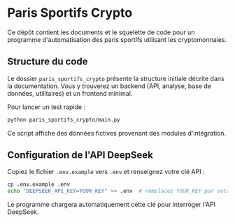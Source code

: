 # Paris Sportifs Crypto

Ce dépôt contient les documents et le squelette de code pour un programme d'automatisation des paris sportifs utilisant les cryptomonnaies.

## Structure du code

Le dossier `paris_sportifs_crypto` présente la structure initiale décrite dans la documentation.
Vous y trouverez un backend (API, analyse, base de données, utilitaires) et un frontend minimal.

Pour lancer un test rapide :

```bash
python paris_sportifs_crypto/main.py
```

Ce script affiche des données fictives provenant des modules d'intégration.

## Configuration de l'API DeepSeek

Copiez le fichier `.env.example` vers `.env` et renseignez votre clé API :

```bash
cp .env.example .env
echo "DEEPSEEK_API_KEY=YOUR_KEY" >> .env  # remplacez YOUR_KEY par votre clé
```

Le programme chargera automatiquement cette clé pour interroger l'API DeepSeek.
